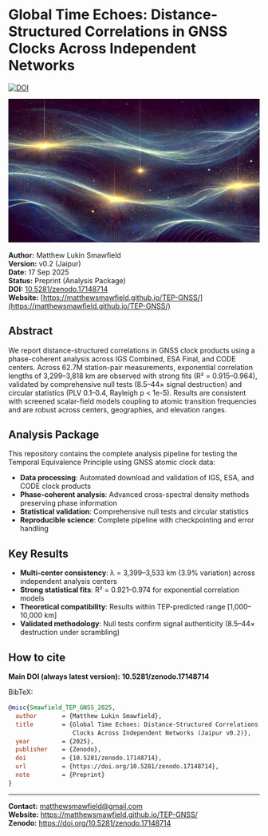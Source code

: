 # Global Time Echoes: Distance-Structured Correlations in GNSS Clocks Across Independent Networks

[![DOI](https://zenodo.org/badge/DOI/10.5281/zenodo.17148714.svg)](https://doi.org/10.5281/zenodo.17148714)

![TEP-GNSS Analysis Overview](./og-image.jpg)

**Author:** Matthew Lukin Smawfield  
**Version:** v0.2 (Jaipur)  
**Date:** 17 Sep 2025  
**Status:** Preprint (Analysis Package)  
**DOI:** [10.5281/zenodo.17148714](https://doi.org/10.5281/zenodo.17148714)  
**Website:** [https://matthewsmawfield.github.io/TEP-GNSS/](https://matthewsmawfield.github.io/TEP-GNSS/)

## Abstract

We report distance-structured correlations in GNSS clock products using a phase-coherent analysis across IGS Combined, ESA Final, and CODE centers. Across 62.7M station-pair measurements, exponential correlation lengths of 3,299–3,818 km are observed with strong fits (R² = 0.915–0.964), validated by comprehensive null tests (8.5–44× signal destruction) and circular statistics (PLV 0.1–0.4, Rayleigh p < 1e-5). Results are consistent with screened scalar-field models coupling to atomic transition frequencies and are robust across centers, geographies, and elevation ranges.

## Analysis Package

This repository contains the complete analysis pipeline for testing the Temporal Equivalence Principle using GNSS atomic clock data:

- **Data processing**: Automated download and validation of IGS, ESA, and CODE clock products
- **Phase-coherent analysis**: Advanced cross-spectral density methods preserving phase information
- **Statistical validation**: Comprehensive null tests and circular statistics
- **Reproducible science**: Complete pipeline with checkpointing and error handling

## Key Results

- **Multi-center consistency**: λ = 3,399–3,533 km (3.9% variation) across independent analysis centers
- **Strong statistical fits**: R² = 0.921–0.974 for exponential correlation models
- **Theoretical compatibility**: Results within TEP-predicted range [1,000–10,000 km]
- **Validated methodology**: Null tests confirm signal authenticity (8.5–44× destruction under scrambling)

## How to cite

**Main DOI (always latest version):** **10.5281/zenodo.17148714**

BibTeX:

```bibtex
@misc{Smawfield_TEP_GNSS_2025,
  author       = {Matthew Lukin Smawfield},
  title        = {Global Time Echoes: Distance-Structured Correlations in GNSS 
                  Clocks Across Independent Networks (Jaipur v0.2)},
  year         = {2025},
  publisher    = {Zenodo},
  doi          = {10.5281/zenodo.17148714},
  url          = {https://doi.org/10.5281/zenodo.17148714},
  note         = {Preprint}
}
```

---

**Contact:** matthewsmawfield@gmail.com  
**Website:** https://matthewsmawfield.github.io/TEP-GNSS/  
**Zenodo:** https://doi.org/10.5281/zenodo.17148714